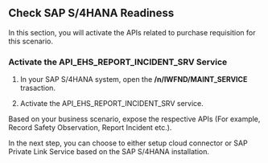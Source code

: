 ## Check SAP S/4HANA Readiness
In this section, you will activate the APIs related to purchase requisition for this scenario.

### Activate the API_EHS_REPORT_INCIDENT_SRV Service

1. In your SAP S/4HANA system, open the **/n/IWFND/MAINT_SERVICE** trasaction.

2. Activate the API_EHS_REPORT_INCIDENT_SRV service.



Based on your business scenario, expose the respective APIs (For example, Record Safety Observation, Report Incident etc.).

In the next step, you can choose to either setup cloud connector or SAP Private Link Service based on the SAP S/4HANA installation.